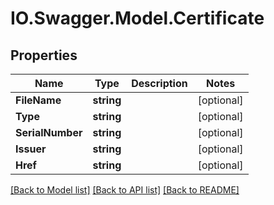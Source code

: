 # IO.Swagger.Model.Certificate
## Properties

Name | Type | Description | Notes
------------ | ------------- | ------------- | -------------
**FileName** | **string** |  | [optional] 
**Type** | **string** |  | [optional] 
**SerialNumber** | **string** |  | [optional] 
**Issuer** | **string** |  | [optional] 
**Href** | **string** |  | [optional] 

[[Back to Model list]](../README.md#documentation-for-models) [[Back to API list]](../README.md#documentation-for-api-endpoints) [[Back to README]](../README.md)


